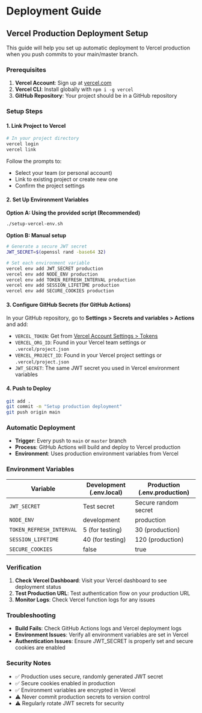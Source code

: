 # Deployment Guide

## Vercel Production Deployment Setup

This guide will help you set up automatic deployment to Vercel production when you push commits to your main/master branch.

### Prerequisites

1. **Vercel Account**: Sign up at [vercel.com](https://vercel.com)
2. **Vercel CLI**: Install globally with `npm i -g vercel`
3. **GitHub Repository**: Your project should be in a GitHub repository

### Setup Steps

#### 1. Link Project to Vercel

```bash
# In your project directory
vercel login
vercel link
```

Follow the prompts to:
- Select your team (or personal account)
- Link to existing project or create new one
- Confirm the project settings

#### 2. Set Up Environment Variables

**Option A: Using the provided script (Recommended)**
```bash
./setup-vercel-env.sh
```

**Option B: Manual setup**
```bash
# Generate a secure JWT secret
JWT_SECRET=$(openssl rand -base64 32)

# Set each environment variable
vercel env add JWT_SECRET production
vercel env add NODE_ENV production
vercel env add TOKEN_REFRESH_INTERVAL production  
vercel env add SESSION_LIFETIME production
vercel env add SECURE_COOKIES production
```

#### 3. Configure GitHub Secrets (for GitHub Actions)

In your GitHub repository, go to **Settings > Secrets and variables > Actions** and add:

- `VERCEL_TOKEN`: Get from [Vercel Account Settings > Tokens](https://vercel.com/account/tokens)
- `VERCEL_ORG_ID`: Found in your Vercel team settings or `.vercel/project.json`
- `VERCEL_PROJECT_ID`: Found in your Vercel project settings or `.vercel/project.json`
- `JWT_SECRET`: The same JWT secret you used in Vercel environment variables

#### 4. Push to Deploy

```bash
git add .
git commit -m "Setup production deployment"
git push origin main
```

### Automatic Deployment

- **Trigger**: Every push to `main` or `master` branch
- **Process**: GitHub Actions will build and deploy to Vercel production
- **Environment**: Uses production environment variables from Vercel

### Environment Variables

| Variable | Development (.env.local) | Production (.env.production) |
|----------|-------------------------|------------------------------|
| `JWT_SECRET` | Test secret | Secure random secret |
| `NODE_ENV` | development | production |
| `TOKEN_REFRESH_INTERVAL` | 5 (for testing) | 30 (production) |
| `SESSION_LIFETIME` | 40 (for testing) | 120 (production) |
| `SECURE_COOKIES` | false | true |

### Verification

1. **Check Vercel Dashboard**: Visit your Vercel dashboard to see deployment status
2. **Test Production URL**: Test authentication flow on your production URL
3. **Monitor Logs**: Check Vercel function logs for any issues

### Troubleshooting

- **Build Fails**: Check GitHub Actions logs and Vercel deployment logs
- **Environment Issues**: Verify all environment variables are set in Vercel
- **Authentication Issues**: Ensure JWT_SECRET is properly set and secure cookies are enabled

### Security Notes

- ✅ Production uses secure, randomly generated JWT secret
- ✅ Secure cookies enabled in production
- ✅ Environment variables are encrypted in Vercel
- ⚠️ Never commit production secrets to version control
- ⚠️ Regularly rotate JWT secrets for security
